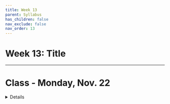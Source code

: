 ```yaml
---
title: Week 13
parent: Syllabus
has_children: false
nav_exclude: false
nav_order: 13
---
```


# Week 13: Title

---

<!-- ########################################################################### -->

# Class - Monday, Nov. 22

<details closed markdown="block">
  <summary>Details</summary>

**Logistic Regression**

+ **Class Notes** - [(zipped .Rmd)](Class1/W13.C1-Notes_LogisticRegression.Rmd.zip) - [(html)](Class1/W13.C1-Notes_LogisticRegression.htmll){: target="blank"} 


</details>

<!-- ########################################################################### -->

<!-- ########################################################################### -->

<!-- # THANKSGIVING - No Class Thursday or Friday, Nov. 25-26 -->

<!-- ########################################################################### -->

